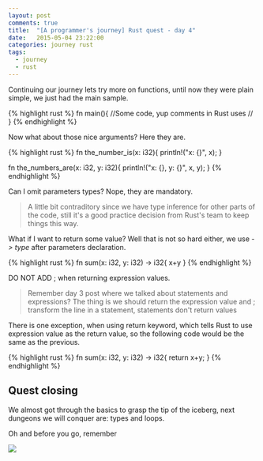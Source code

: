 ```yaml
---
layout: post
comments: true
title:  "[A programmer's journey] Rust quest - day 4"
date:   2015-05-04 23:22:00
categories: journey rust
tags:
  - journey
  - rust
---
```

Continuing our journey lets try more on functions, until now they were plain simple, we just had the main sample.

{% highlight rust %}
fn main(){
 //Some code, yup comments in Rust uses //
}
{% endhighlight %}

Now what about those nice arguments? Here they are.

{% highlight rust %}
fn the_number_is(x: i32){
    println!("x: {}", x);
}

fn the_numbers_are(x: i32, y: i32){
    println!("x: {}, y: {}", x, y);
}
{% endhighlight %}

Can I omit parameters types? Nope, they are mandatory.

> A little bit contraditory since we have type inference for other parts of the code, still it's a good practice decision from Rust's team to keep things this way.

What if I want to return some value? Well that is not so hard either, we use *-> type* after parameters declaration.

{% highlight rust %}
fn sum(x: i32, y: i32) -> i32{
    x+y
}
{% endhighlight %}

DO NOT ADD ; when returning expression values.

> Remember day 3 post where we talked about statements and expressions? The thing is we should return the expression value and ; transform the line in a statement, statements don't return values

There is one exception, when using return keyword, which tells Rust to use expression value as the return value, so the following code would be the same as the previous.

{% highlight rust %}
fn sum(x: i32, y: i32) -> i32{
    return x+y;
}
{% endhighlight %}

## Quest closing

We almost got through the basics to grasp the tip of the iceberg, next dungeons we will conquer are: types and loops.

Oh and before you go, remember  

![](https://dl.dropboxusercontent.com/u/14137502/site/maythe4th.jpg)  
